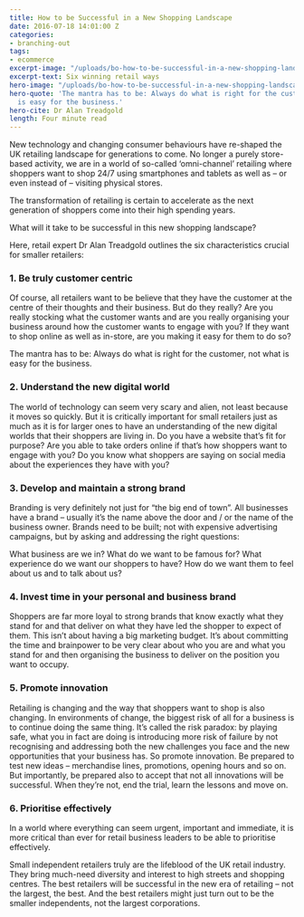 ```yaml
---
title: How to be Successful in a New Shopping Landscape
date: 2016-07-18 14:01:00 Z
categories:
- branching-out
tags:
- ecommerce
excerpt-image: "/uploads/bo-how-to-be-successful-in-a-new-shopping-landscape.jpg"
excerpt-text: Six winning retail ways
hero-image: "/uploads/bo-how-to-be-successful-in-a-new-shopping-landscape.jpg"
hero-quote: 'The mantra has to be: Always do what is right for the customer, not what
  is easy for the business.'
hero-cite: Dr Alan Treadgold
length: Four minute read
---
```


New technology and changing consumer behaviours have re-shaped the UK retailing landscape for generations to come. No longer a purely store-based activity, we are in a world of so-called ‘omni-channel’ retailing where shoppers want to shop 24/7 using smartphones and tablets as well as – or even instead of – visiting physical stores.

The transformation of retailing is certain to accelerate as the next generation of shoppers come into their high spending years. 

What will it take to be successful in this new shopping landscape?

Here, retail expert Dr Alan Treadgold outlines the six characteristics crucial for smaller retailers:

### 1. Be truly customer centric

Of course, all retailers want to be believe that they have the customer at the centre of their thoughts and their business. But do they really? Are you really stocking what the customer wants and are you really organising your business around how the customer wants to engage with you? If they want to shop online as well as in-store, are you making it easy for them to do so?

The mantra has to be: Always do what is right for the customer, not what is easy for the business.

### 2. Understand the new digital world

The world of technology can seem very scary and alien, not least because it moves so quickly. But it is critically important for small retailers just as much as it is for larger ones to have an understanding of the new digital worlds that their shoppers are living in. 
Do you have a website that’s fit for purpose? Are you able to take orders online if that’s how shoppers want to engage with you? Do you know what shoppers are saying on social media about the experiences they have with you?

### 3. Develop and maintain a strong brand

Branding is very definitely not just for “the big end of town”. All businesses have a brand – usually it’s the name above the door and / or the name of the business owner. Brands need to be built; not with expensive advertising campaigns, but by asking and addressing the right questions: 

What business are we in? What do we want to be famous for? What experience do we want our shoppers to have? How do we want them to feel about us and to talk about us?

### 4. Invest time in your personal and business brand

Shoppers are far more loyal to strong brands that know exactly what they stand for and that deliver on what they have led the shopper to expect of them. This isn’t about having a big marketing budget. It’s about committing the time and brainpower to be very clear about who you are and what you stand for and then organising the business to deliver on the position you want to occupy.

### 5. Promote innovation
 
Retailing is changing and the way that shoppers want to shop is also changing. In environments of change, the biggest risk of all for a business is to continue doing the same thing. It’s called the risk paradox: by playing safe, what you in fact are doing is introducing more risk of failure by not recognising and addressing both the new challenges you face and the new opportunities that your business has. 
So promote innovation. Be prepared to test new ideas – merchandise lines, promotions, opening hours and so on. But importantly, be prepared also to accept that not all innovations will be successful. When they’re not, end the trial, learn the lessons and move on.

### 6. Prioritise effectively

In a world where everything can seem urgent, important and immediate, it is more critical than ever for retail business leaders to be able to prioritise effectively.

Small independent retailers truly are the lifeblood of the UK retail industry. They bring much-need diversity and interest to high streets and shopping centres. The best retailers will be successful in the new era of retailing – not the largest, the best. And the best retailers might just turn out to be the smaller independents, not the largest corporations. 
